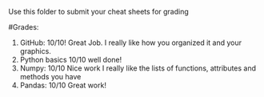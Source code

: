 Use this folder to submit your cheat sheets for grading

#Grades:
1. GitHub: 10/10!  Great Job. I really like how you organized it and your graphics.
2. Python basics 10/10  well done!
3. Numpy: 10/10 Nice work I really like the lists of functions, attributes and methods you have
4. Pandas: 10/10 Great work!

